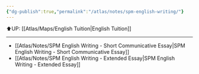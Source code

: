 ```yaml
---
{"dg-publish":true,"permalink":"/atlas/notes/spm-english-writing/"}
---
```


⬆️UP: [[Atlas/Maps/English Tuition\|English Tuition]]

---

- [[Atlas/Notes/SPM English Writing - Short Communicative Essay\|SPM English Writing - Short Communicative Essay]]
- [[Atlas/Notes/SPM English Writing - Extended Essay\|SPM English Writing - Extended Essay]]
